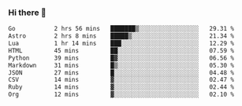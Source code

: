 ### Hi there 👋
<!--START_SECTION:waka-->

```txt
Go           2 hrs 56 mins   ███████▒░░░░░░░░░░░░░░░░░   29.31 %
Astro        2 hrs 8 mins    █████▒░░░░░░░░░░░░░░░░░░░   21.34 %
Lua          1 hr 14 mins    ███░░░░░░░░░░░░░░░░░░░░░░   12.29 %
HTML         45 mins         ██░░░░░░░░░░░░░░░░░░░░░░░   07.59 %
Python       39 mins         █▓░░░░░░░░░░░░░░░░░░░░░░░   06.56 %
Markdown     31 mins         █▒░░░░░░░░░░░░░░░░░░░░░░░   05.30 %
JSON         27 mins         █░░░░░░░░░░░░░░░░░░░░░░░░   04.48 %
CSV          14 mins         ▓░░░░░░░░░░░░░░░░░░░░░░░░   02.47 %
Ruby         14 mins         ▓░░░░░░░░░░░░░░░░░░░░░░░░   02.44 %
Org          12 mins         ▓░░░░░░░░░░░░░░░░░░░░░░░░   02.10 %
```

<!--END_SECTION:waka-->

<!--
**YoganshSharma/YoganshSharma** is a ✨ _special_ ✨ repository because its `README.md` (this file) appears on your GitHub profile.

Here are some ideas to get you started:

- 🔭 I’m currently working on ...
- 🌱 I’m currently learning ...
- 👯 I’m looking to collaborate on ...
- 🤔 I’m looking for help with ...
- 💬 Ask me about ...
- 📫 How to reach me: ...
- 😄 Pronouns: ...
- ⚡ Fun fact: ...
-->
